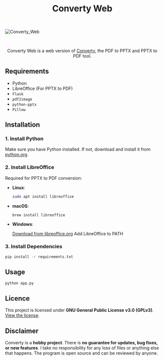 <h1 align="center">Converty Web</h1>
<br>

![Converty_Web](https://github.com/user-attachments/assets/43839b8f-b3fd-42fe-b71a-1f5ef5a138bc#center)

<br>
<p align="center">
Converty Web is a web version of  
<a href="https://github.com/SirCrownguard/Converty">Converty</a>,  
the PDF to PPTX and PPTX to PDF tool.
</p>

## Requirements

* Python
* LibreOffice (For PPTX to PDF)
* `Flask`
* `pdf2image`
* `python-pptx`
* `Pillow`

## Installation

### 1. Install Python
Make sure you have Python installed. If not, download and install it from [python.org](https://www.python.org/downloads/). 

### 2. Install LibreOffice  
Required for PPTX to PDF conversion:  
- **Linux**:  
  ```bash
  sudo apt install libreoffice
- **macOS**:
  ```bash
  brew install libreoffice
- **Windows**:
  
  [Download from libreoffice.org](https://www.libreoffice.org)
  Add LibreOffice to PATH

### 3. Install Dependencies
  ```bash
  pip install -r requirements.txt
  ```
## Usage
    python app.py

## Licence

This project is licensed under **GNU General Public License v3.0 (GPLv3)**.  
[View the license](https://www.gnu.org/licenses/gpl-3.0.txt).

## Disclaimer

Converty is a **hobby project**. There is **no guarantee for updates, bug fixes, or new features**. I take no responsibility for any loss of files or anything else that happens. The program is open source and can be reviewed by anyone.
